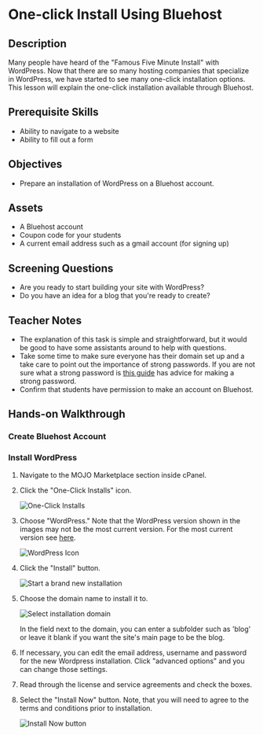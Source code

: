 # One-click Install Using Bluehost

## Description

Many people have heard of the "Famous Five Minute Install" with WordPress. Now that there are so many hosting companies that specialize in WordPress, we have started to see many one-click installation options. This lesson will explain the one-click installation available through Bluehost.

## Prerequisite Skills

*   Ability to navigate to a website
*   Ability to fill out a form

## Objectives

*   Prepare an installation of WordPress on a Bluehost account.

## Assets

*   A Bluehost account
*   Coupon code for your students
*   A current email address such as a gmail account (for signing up)

## Screening Questions

*   Are you ready to start building your site with WordPress?
*   Do you have an idea for a blog that you're ready to create?

## Teacher Notes

*   The explanation of this task is simple and straightforward, but it would be good to have some assistants around to help with questions.
*   Take some time to make sure everyone has their domain set up and a take care to point out the importance of strong passwords. If you are not sure what a strong password is [this guide](https://blog.sucuri.net/2012/08/the-password-dilemma-unique-and-complex-is-the-key.html) has advice for making a strong password.
*   Confirm that students have permission to make an account on Bluehost.

## Hands-on Walkthrough

### Create Bluehost Account

### Install WordPress

1.  Navigate to the MOJO Marketplace section inside cPanel.
2.  Click the "One-Click Installs" icon.

    ![One-Click Installs](https://tutorials.bluehost.com/help_media//_bh/mojo-one-click-installs.png)

3.  Choose "WordPress." Note that the WordPress version shown in the images may not be the most current version. For the most current version see [here](https://wordpress.org/).

    ![WordPress Icon](https://tutorials.bluehost.com/help_media/mojo-wordpress.png)

4.  Click the "Install" button.

    ![Start a brand new installation](https://tutorials.bluehost.com/help_media/mojo-install-button.png)

5.  Choose the domain name to install it to.

    ![Select installation domain](https://tutorials.bluehost.com/help_media/mojo-select-domain.png)

    In the field next to the domain, you can enter a subfolder such as 'blog' or leave it blank if you want the site's main page to be the blog.
6.  If necessary, you can edit the email address, username and password for the new Wordpress installation. Click "advanced options" and you can change those settings.
7.  Read through the license and service agreements and check the boxes.
8.  Select the "Install Now" button. Note, that you will need to agree to the terms and conditions prior to installation.

    ![Install Now button](https://tutorials.bluehost.com/help_media//mojo-install-now.png)
